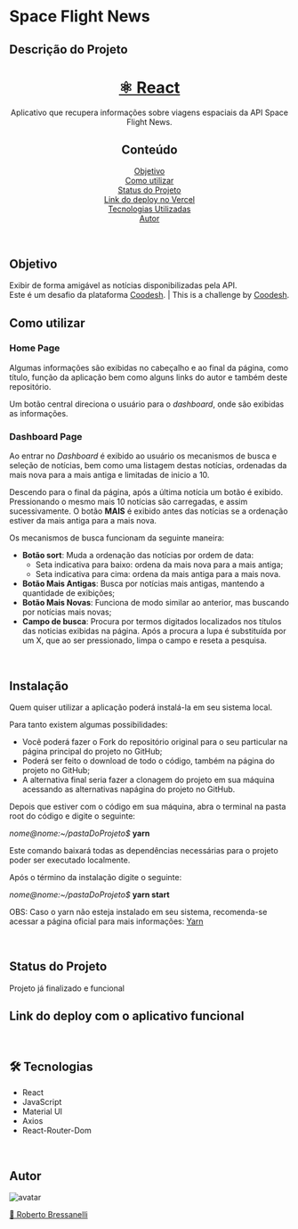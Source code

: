 # Space Flight News

## Descrição do Projeto

<h1 align="center">
    <a href="https://pt-br.reactjs.org/">⚛️ React</a>
</h1>
<p align="center">Aplicativo que recupera informações sobre viagens espaciais da API Space Flight News.</p>

<h2 align="center">Conteúdo</h2>

<p align="center">
  <a href="#objetivo">Objetivo</a> <br /> 
  <a href="#use">Como utilizar</a> <br />
  <a href="#status">Status do Projeto</a> <br />
  <a href="#deploy">Link do deploy no Vercel</a> <br />
  <a href="#tech">Tecnologias Utilizadas</a> <br />
  <a href="#author">Autor</a> <br />
</p>

</br>

<h2 id="objetivo">Objetivo</h2>
Exibir de forma amigável as notícias disponibilizadas pela API. </br>
Este é um desafio da plataforma <a href="https://coodesh.com/">Coodesh</a>.  |
This is a challenge by <a href="https://coodesh.com/">Coodesh</a>.

</br>

<h2 id="use">Como utilizar</h2>

<h3><b>Home Page</b></h3>

Algumas informações são exibidas no cabeçalho e ao final da página, como título, função da aplicação bem como alguns links do autor e também deste repositório.

Um botão central direciona o usuário para o *dashboard*, onde são exibidas as informações.

<h3><b>Dashboard Page</b></h3>

Ao entrar no *Dashboard* é exibido ao usuário os mecanismos de busca e seleção de notícias, bem como uma listagem destas notícias, ordenadas da mais nova para a mais antiga e limitadas de inicio a 10.

Descendo para o final da página, após a última notícia um botão é exibido. Pressionando o mesmo mais 10 notícias são carregadas, e assim sucessivamente.
O botão <b>MAIS</b> é exibido antes das notícias se a ordenação estiver da mais antiga para a mais nova.

Os mecanismos de busca funcionam da seguinte maneira:

- **Botão sort**: Muda a ordenação das notícias por ordem de data:
  - Seta indicativa para baixo: ordena da mais nova para a mais antiga;
  - Seta indicativa para  cima: ordena da mais antiga para a mais nova.
- **Botão Mais Antigas**: Busca por notícias mais antigas, mantendo a quantidade de exibições;
- **Botão Mais Novas**: Funciona de modo similar ao anterior, mas buscando por notícias mais novas;
- **Campo de busca**: Procura por termos digitados localizados nos títulos das noticias exibidas na página. Após a procura a lupa é substituída por um X, que ao ser pressionado, limpa o campo e reseta a pesquisa.

 </br>

<h2>Instalação</h2>

Quem quiser utilizar a aplicação poderá instalá-la em seu sistema local.

Para tanto existem algumas possibilidades:

- Você poderá fazer o Fork do repositório original para o seu particular na página principal do projeto no GitHub;
- Poderá ser feito o download de todo o código, também na página do projeto no GitHub;
- A alternativa final seria fazer a clonagem do projeto em sua máquina acessando as alternativas napágina do projeto no GitHub.

Depois que estiver com o código em sua máquina, abra o terminal na pasta root do código e digite o seguinte:

<i>nome@nome:~/pastaDoProjeto$</i> <b>yarn</b>

Este comando baixará todas as dependências necessárias para o projeto poder ser executado localmente.

Após o término da instalação digite o seguinte:

<i>nome@nome:~/pastaDoProjeto$</i> <b>yarn start</b>

OBS: Caso o yarn não esteja instalado em seu sistema, recomenda-se acessar a página oficial para mais informações: [Yarn](https://yarnpkg.com/) 

</br>

<h2 id="status">Status do Projeto</h2>
Projeto já finalizado e funcional

</br>

<h2 id="deploy">Link do deploy com o aplicativo funcional</h2>



</br>

<h2 id="tech">🛠 Tecnologias</h2>
<ul>
  <li>React</li>
  <li>JavaScript</li> 
  <li>Material UI</li>
  <li>Axios</li>
  <li>React-Router-Dom</li>
</ul>

</br>

<h2 id="author">Autor</h2>

<div>
  <img src="https://avatars.githubusercontent.com/u/79763201?s=96&v=4" alt="avatar" />
</div>

<a href="https://www.linkedin.com/in/robertobressanelli/"> 🚀 Roberto Bressanelli</a>
